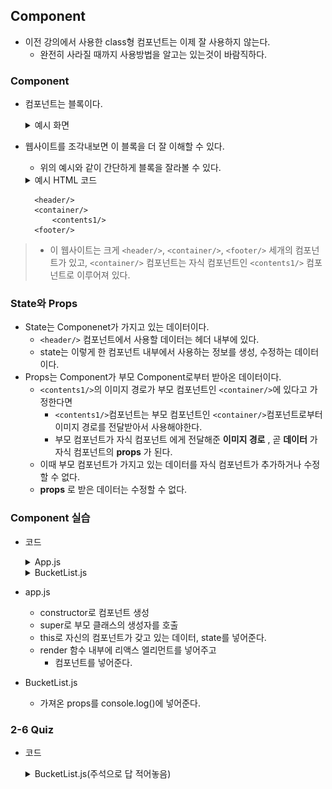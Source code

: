 ## Component
- 이전 강의에서 사용한 class형 컴포넌트는 이제 잘 사용하지 않는다.
    - 완전히 사라질 때까지 사용방법을 알고는 있는것이 바람직하다.

### Component
- 컴포넌트는 블록이다. 
    <details>
    <summary>예시 화면</summary>
    <div markdown="1">
    <br/><img src="../image/component_01.png" width="300px" height="300px" title="분할화면" alt="Ex_01"></img><br/>
    </div>
    </details>

- 웹사이트를 조각내보면 이 블록을 더 잘 이해할 수 있다.
    - 위의 예시와 같이 간단하게 블록을 잘라볼 수 있다.
    <details>
    <summary>예시 HTML 코드</summary>
    <div markdown="1">
    
        <!DOCTYPE html>
        <html lang="en">
        <head>
        </head>
        <body>
            <header> 
                ...
            </header>
            <div class="container">
                <div id="image-banner">
                    ...
                </div>
                <div id="contents-1">
                    ...
                </div>
            </div>
            <footer>
                ...
            </footer>
        </body>
        </html>

    </div>
    </details>
        
        <header/>
        <container/>
            <contents1/>
        <footer/>
        
>   - 이 웹사이트는 크게 `<header/>`, `<container/>`, `<footer/>` 세개의 컴포넌트가 있고, `<container/>` 컴포넌트는 자식 컴포넌트인 `<contents1/>` 컴포넌트로 이루어져 있다.

### State와 Props
- State는 Componenet가 가지고 있는 데이터이다.
    - `<header/>` 컴포넌트에서 사용할 데이터는 헤더 내부에 있다.
    - state는 이렇게 한 컴포넌트 내부에서 사용하는 정보를 생성, 수정하는 데이터이다.
- Props는 Component가 부모 Component로부터 받아온 데이터이다.
    - `<contents1/>`의 이미지 경로가 부모 컴포넌트인 `<container/>`에 있다고 가정한다면
        - `<contents1/>`컴포넌트는 부모 컴포넌트인  `<container/>`컴포넌트로부터 이미지 경로를 전달받아서 사용해야한다.
        - 부모 컴포넌트가 자식 컴포넌트 에게 전달해준 __이미지 경로__ , 곧 __데이터__ 가 자식 컴포넌트의 __props__ 가 된다.
    - 이때 부모 컴포넌트가 가지고 있는 데이터를 자식 컴포넌트가 추가하거나 수정할 수 없다.
    - __props__ 로 받은 데이터는 수정할 수 없다.

### Component 실습
- 코드
    <details>
    <summary>App.js</summary>
    <div markdown="1">

    ```javascript
    import React from 'react';
    import './App.css';
    // BucketList 컴포넌트를 import 해옵니다.
    // import [컴포넌트 명] from [컴포넌트가 있는 파일경로];
    import BucketList from './BucketList';

    // 클래스형 컴포넌트는 이렇게 생겼습니다!
    class App extends React.Component {

    constructor(props){
        super(props);
        // App 컴포넌트의 state를 정의해줍니다.
        this.state = {
        list: ['영화관 가기', '매일 책읽기', '수영 배우기'],
        };
    }

    // 랜더 함수 안에 리액트 엘리먼트를 넣어줍니다!
    render() {
        console.log(this.state.list)
        return (
        <div className="App">
            {/* 컴포넌트를 넣어줍니다. */}
            <BucketList list_a={this.state.list}/>
        </div>
        );
    }
    }

    export default App;
    ```

    </div>
    </details>

    <details>
    <summary>BucketList.js</summary>
    <div markdown="1">

    ```javascript
    // 리액트 패키지를 불러옵니다.
    import React from 'react'; 
    >
    // 함수형 컴포넌트는 이렇게 쓸 수도 있고
    // function Bucketlist(props){
    // return (
    // <div>버킷 리스트</div>
    // );
    // }
    >
    // 이렇게 쓸 수도 있어요. =>가 들어간 함수를 화살표 함수라고 불러요.
    // 저희는 앞으로 화살표 함수를 사용할거예요.
    // 앗 () 안에 props! 부모 컴포넌트에게 받아온 데이터입니다.
    // js 함수가 값을 받아오는 것과 똑같이 받아오네요.
    const BucketList = (props) => {
    >
    // 컴포넌트가 뿌려줄 ui 요소(리엑트 엘리먼트라고 불러요.)를 반환해줍니다.
        console.log(props)
        return (
        <div>
        버킷 리스트
        </div>
        );
    }
    >
    // 우리가 만든 함수형 컴포넌트를 export 해줍니다.
    // export 해주면 다른 컴포넌트에서 BucketList 컴포넌트를 불러다 쓸 수 있어요.
    export default BucketList;
    ```

    </div>
    </details>

    
- app.js
    - constructor로 컴포넌트 생성
    - super로 부모 클래스의 생성자를 호출
    - this로 자신의 컴포넌트가 갖고 있는 데이터, state를 넣어준다.
    - render 함수 내부에 리액스 엘리먼트를 넣어주고
        - 컴포넌트를 넣어준다.
- BucketList.js
    - 가져온 props를 console.log()에 넣어준다.


### 2-6 Quiz
- 코드
    <details>
    <summary>BucketList.js(주석으로 답 적어놓음)</summary>
    <div markdown="1">

    ```javascript
    // 리액트 패키지를 불러옵니다.
    import React from 'react'; 

    // 함수형 컴포넌트는 이렇게 쓸 수도 있고
    // function Bucketlist(props){
    // return (
    // <div>버킷 리스트</div>
    // );
    // }

    // 이렇게 쓸 수도 있어요. =>가 들어간 함수를 화살표 함수라고 불러요.
    // 저희는 앞으로 화살표 함수를 사용할거예요.
    // 앗 () 안에 props! 부모 컴포넌트에게 받아온 데이터입니다.
    // js 함수가 값을 받아오는 것과 똑같이 받아오네요.
    const BucketList = ({list}) => {

        // Quiz 1: my_list에 ['a', 'b', 'c'] 대신 부모 컴포넌트가 넘겨준 값을 넣으려면 어떻게 해야할까요?
        const my_lists = ['a', 'b', 'c'];
        // A1 : const my_lists = list;
        // A2 : 위에 {list}를 props의 파라미터 값인 props로 바꾸고 const my_lists = props;로 바꾸면 된다.

        // 컴포넌트가 뿌려줄 ui 요소(리엑트 엘리먼트라고 불러요.)를 반환해줍니다.
        return (
        <div>
        {
        // js의 내장 함수 중 하나인 map입니다. 리스트의 갯수만큼 => 오른쪽 구문을 반복해요. 
        // 자세한 사용법은 아래 링크를 확인해주세요.
        // https://developer.mozilla.org/ko/docs/Web/JavaScript/Reference/Global_Objects/Array/map
        my_lists.map((list, index) => {
        // 콘솔을 확인해봅시다 :)
        console.log(list);
        return (<div key={index}>{list}</div>);
        })
        }
        </div>
        );
    }

    // 우리가 만든 함수형 컴포넌트를 export 해줍니다.
    // export 해주면 다른 컴포넌트에서 BucketList 컴포넌트를 불러다 쓸 수 있어요.
    export default BucketList;
    ```

    </div>
    </details>